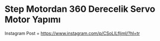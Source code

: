 # Step Motordan 360 Derecelik Servo Motor Yapımı
Instagram Post = https://www.instagram.com/p/CSoLlLfIjmI/?hl=tr
